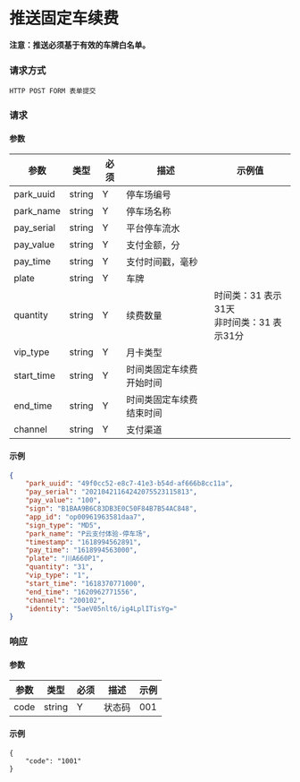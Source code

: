 # 推送固定车续费

**注意：推送必须基于有效的车牌白名单。**

### 请求方式

`HTTP POST FORM 表单提交`

### 请求

#### 参数

| 参数       | 类型   | 必须 | 描述                     | 示例值                                         |
| ---------- | ------ | ---- | ------------------------ |-|
| park_uuid  | string | Y    | 停车场编号               |                                                |
| park_name  | string | Y    | 停车场名称               |                                                |
| pay_serial | string | Y    | 平台停车流水             |                                                |
| pay_value  | string | Y    | 支付金额，分             |                                                |
| pay_time   | string | Y    | 支付时间戳，毫秒         |                                                |
| plate      | string | Y    | 车牌                     |                                                |
| quantity   | string | Y    | 续费数量                 | 时间类：31 表示31天<br />非时间类：31 表示31分 |
| vip_type   | string | Y    | 月卡类型                 |                                                |
| start_time | string | Y    | 时间类固定车续费开始时间 |                                                |
| end_time   | string | Y    | 时间类固定车续费结束时间 |                                                |
| channel    | string | Y    | 支付渠道                 |                                                |
#### 示例

```json
{
    "park_uuid": "49f0cc52-e8c7-41e3-b54d-af666b8cc11a",
    "pay_serial": "20210421164242075523115813",
    "pay_value": "100",
    "sign": "B1BAA9B6C83DB3E0C50F84B7B54AC848",
    "app_id": "op00961963581daa7",
    "sign_type": "MD5",
    "park_name": "P云支付体验-停车场",
    "timestamp": "1618994562891",
    "pay_time": "1618994563000",
    "plate": "川A660P1",
    "quantity": "31",
    "vip_type": "1",
    "start_time": "1618370771000",
    "end_time": "1620962771556",
    "channel": "200102",
    "identity": "5aeV05nlt6/ig4LplITisYg="
}
```

### 响应

#### 参数

| 参数 | 类型 | 必须 | 描述 | 示例 |
|-|-|-|-|-|
| code | string | Y | 状态码 | 001 |

#### 示例

```
{
    "code": "1001"
}
```

